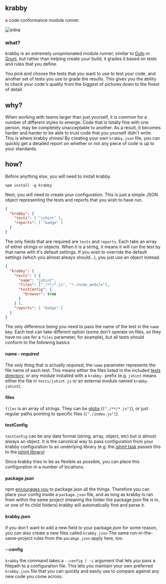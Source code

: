 ## krabby
a code conformance module runner.

![edna](https://cloud.githubusercontent.com/assets/465414/7166524/3ceb63e2-e37c-11e4-8bde-528c6284e062.png)

### what?
krabby is an extremely unopinionated module runner, similar to [Gulp](http://gulpjs.com/) or [Grunt](http://gruntjs.com/), but rather than helping create your build, it grades it based on tests and rules that you define.

You pick and choose the tests that you want to use to test your code, and another set of tests you use to grade the results. This gives you the ability to check your code's quality from the biggest of pictures down to the finest of detail.

## why?
When working with teams larger than just yourself, it is common for a number of different styles to emerge. Code that is totally fine with one person, may be completely unacceptable to another. As a result, it becomes harder and harder to be able to trust code that you yourself didn't write. This is where krabby shines! By creating your own `krabby.json` file, you can quickly get a detailed report on whether or not any piece of code is up to your standards.

## how?
Before anything else, you will need to install krabby.

```
npm install -g krabby
```

Next, you will need to create your configuration. This is just a simple JSON object representing the tests and reports that you wish to have run.

```json
{
  "krabby": {
    "tests": [ "jshint" ],
    "reports": [ "badge" ]
  }
}
```

The only fields that are required are `tests` and `reports`. Each take an array of either strings or objects. When it is a string, it means it will run the test by that name with it's default settings. If you wish to override the default settings (which you almost always should...), you just use an object instead.

```json
{
  "krabby": {
    "tests": [ {
      "name": "jshint",
      "files": ["./**/*.js", "!./node_module"],
      "testConfig": {
        "browser": true
      }
    } ],
    "reports": [ "badge" ]
  }
}
```

The only difference being you need to pass the name of the test in the `name` key. Each test can take different option (some don't operate on files, so they have no use for a `files` parameter, for example), but all tests should conform to the following basics

#### name - _required_
The only thing that is actually _required_, the `name` parameter represents the file name of each test. This means either the files listed in the included [tests directory](https://github.com/patrickkettner/krabby/tree/master/tests), or any module installed with a `krabby-` prefix (e.g. `jshint` means either the file in `tests/jshint.js` or an external module named `krabby-jshint`).

#### files
`files` is an array of strings. They can be [globs](http://en.wikipedia.org/wiki/Glob_%28programming%29) (`["./**/*.js"]`), or just regular paths pointing to specific files (`["./index.js"]`).

#### testConfig
`testConfig` can be any data format (string, array, object, etc) but is almost always an object. It is the canonical way to pass configuration from your krabby configuration to an underlying library (e.g. the [jshint task](https://github.com/patrickkettner/krabby/blob/master/tests/jshint.js) passes this to the [jshint library](http://jshint.com/docs/))



Since krabby tries to be as flexible as possible, you can place this configuration in a number of locations.

#### package.json
npm [encourages you](http://blog.npmjs.org/post/101775448305/npm-and-front-end-packaging) to package.json all the things. Therefore you can place your config inside a `package.json` file, and as long as krabby is ran from within the same project (meaning the folder the package.json file is in, or one of its child folders) krabby will automatically find and parse it.

#### krabby.json
if you don't want to add a new field to your package.json for some reason, you can also create a new files called `krabby.json` The same run-in-the-same-project rules from the `pacakge.json` apply here, too.

#### --config
`krabby` the command takes a `--config | -c` argument that lets you pass a filepath to a configuration file. This lets you maintain your own preferred `krabby.json` file that you can quickly and easily use to compare against any new code you come across.
